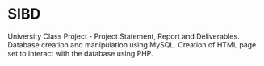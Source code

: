 # SIBD
University Class Project - Project Statement, Report and Deliverables.
Database creation and manipulation using MySQL.
Creation of HTML page set to interact with the database using PHP.
